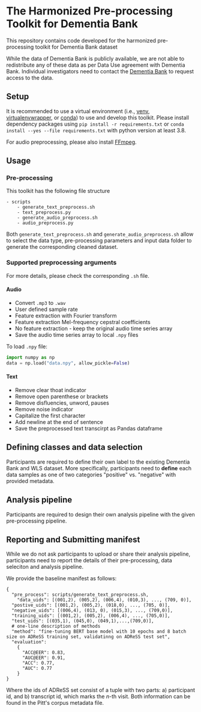 # The Harmonized Pre-processing Toolkit for Dementia Bank

This repository contains code developed for the harmonized pre-processing toolkit for Dementia Bank dataset

While the data of Dementia Bank is publicly available, we are not able to redistribute any of these data as per Data Use agreement with Dementia Bank. Individual investigators need to contact the [Dementia Bank](https://dementia.talkbank.org/access/) to request access to the data.

## Setup

It is recommended to use a virtual environment (i.e.,  [venv](https://docs.python.org/3/tutorial/venv.html), [virtualenvwrapper](https://virtualenvwrapper.readthedocs.io/en/latest/), or [conda](https://docs.conda.io/en/latest/)) to use and develop this toolkit. Please install dependency packages using ```pip install -r requirements.txt``` or ```conda install --yes --file requirements.txt``` with python version at least 3.8.

For audio preprocessing, please also install [FFmpeg](https://github.com/FFmpeg/FFmpeg).

## Usage

### Pre-processing

This toolkit has the following file structure

```
- scripts
	- generate_text_preprocess.sh
	- text_preprocess.py
	- generate_audio_preprocess.sh
	- audio_preprocess.py
```

Both `generate_text_preprocess.sh` and `generate_audio_preprocess.sh` allow to select the data type, pre-processing parameters and input data folder to generate the corresponding cleaned dataset.

### Supported preprocessing arguments

For more details, please check the corresponding `.sh` file.

#### Audio

- Convert `.mp3` to `.wav`
- User defined sample rate
- Feature extraction with Fourier transform
- Feature extraction Mel-frequency cepstral coefficients
- No feature extraction - keep the original audio time series array
- Save the audio time series array to local `.npy` files

To load `.npy` file:

```python
import numpy as np
data = np.load("data.npy", allow_pickle=False)
```

#### Text
- Remove clear thoat indicator
- Remove open parenthese or brackets
- Remove disfluencies, unword, pauses
- Remove noise indicator
- Capitalize the first character
- Add newline at the end of sentence
- Save the preprocessed text transcirpt as Pandas dataframe

## Defining classes and data selection

Participants are required to define their own label to the existing Dementia Bank and WLS dataset. More specifically, participants need to **define** each data samples as one of two categories "positive" vs. "negative" with provided metadata.

## Analysis pipeline

Participants are required to design their own analysis pipeline with the given pre-processing pipeline.

## Reporting and Submitting manifest

While we do not ask participants to upload or share their analysis pipeline, participants need to report the details of their pre-processing, data seleciton and analysis pipeline.

We provide the baseline manifest as follows:

```
{
  "pre_process": scripts/generate_text_preprocess.sh,
	"data_uids": [(001,2), (005,2), (006,4), (010,3), ..., (709, 0)],
  "postive_uids": [(001,2), (005,2), (018,0), ..., (705, 0)],
  "negative_uids": [(006,4), (013, 0), (015,3), ..., (709,0)],
  "training_uids": [(001,2), (005,2), (006,4), ..., (705,0)],
  "test_uids": [(035,1), (045,0), (049,1),...,(709,0)],
  # one-line description of methods
  "method": "fine-tuning BERT base model with 10 epochs and 8 batch size on ADReSS training set, validatinng on ADReSS test set",
  "evaluation":
  	{
      "ACC@EER": 0.83,
      "AUC@EER": 0.91,
      "ACC": 0.77,
      "AUC": 0.77
    }
}
```

Where the ids of ADReSS set consist of a tuple with two parts: a) participant id, and b) transcript id, which marks the $n$-th visit. Both information can be found in the Pitt's corpus metadata file.
